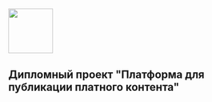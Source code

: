 # <img src="https://notion-emojis.s3-us-west-2.amazonaws.com/prod/svg-twitter/1f4bb.svg" width="89"/>

## Дипломный проект "Платформа для публикации платного контента"